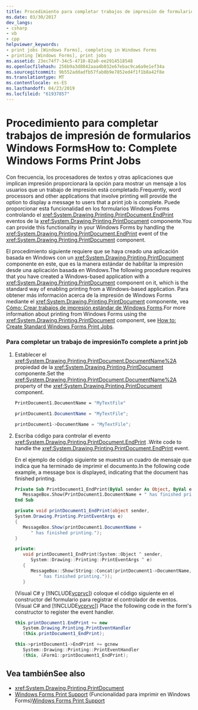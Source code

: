 ```yaml
---
title: Procedimiento para completar trabajos de impresión de formularios Windows Forms
ms.date: 03/30/2017
dev_langs:
- csharp
- vb
- cpp
helpviewer_keywords:
- print jobs [Windows Forms], completing in Windows Forms
- printing [Windows Forms], print jobs
ms.assetid: 23ec74f7-34c5-4710-82a0-ee2914518548
ms.openlocfilehash: 256b9a3d8842aaa4b032e67ebac9ca6a9e1ef34a
ms.sourcegitcommit: 9b552addadfb57fab0b9e7852ed4f1f1b8a42f8e
ms.translationtype: MT
ms.contentlocale: es-ES
ms.lasthandoff: 04/23/2019
ms.locfileid: "61937857"
---
```

# <a name="how-to-complete-windows-forms-print-jobs"></a><span data-ttu-id="5750a-102">Procedimiento para completar trabajos de impresión de formularios Windows Forms</span><span class="sxs-lookup"><span data-stu-id="5750a-102">How to: Complete Windows Forms Print Jobs</span></span>
<span data-ttu-id="5750a-103">Con frecuencia, los procesadores de textos y otras aplicaciones que implican impresión proporcionará la opción para mostrar un mensaje a los usuarios que un trabajo de impresión está completado.</span><span class="sxs-lookup"><span data-stu-id="5750a-103">Frequently, word processors and other applications that involve printing will provide the option to display a message to users that a print job is complete.</span></span> <span data-ttu-id="5750a-104">Puede proporcionar esta funcionalidad en los formularios Windows Forms controlando el <xref:System.Drawing.Printing.PrintDocument.EndPrint> eventos de la <xref:System.Drawing.Printing.PrintDocument> componente.</span><span class="sxs-lookup"><span data-stu-id="5750a-104">You can provide this functionality in your Windows Forms by handling the <xref:System.Drawing.Printing.PrintDocument.EndPrint> event of the <xref:System.Drawing.Printing.PrintDocument> component.</span></span>  
  
 <span data-ttu-id="5750a-105">El procedimiento siguiente requiere que se haya creado una aplicación basada en Windows con un <xref:System.Drawing.Printing.PrintDocument> componente en este, que es la manera estándar de habilitar la impresión desde una aplicación basada en Windows.</span><span class="sxs-lookup"><span data-stu-id="5750a-105">The following procedure requires that you have created a Windows-based application with a <xref:System.Drawing.Printing.PrintDocument> component on it, which is the standard way of enabling printing from a Windows-based application.</span></span> <span data-ttu-id="5750a-106">Para obtener más información acerca de la impresión de Windows Forms mediante el <xref:System.Drawing.Printing.PrintDocument> componente, vea [Cómo: Crear trabajos de impresión estándar de Windows Forms](how-to-create-standard-windows-forms-print-jobs.md).</span><span class="sxs-lookup"><span data-stu-id="5750a-106">For more information about printing from Windows Forms using the <xref:System.Drawing.Printing.PrintDocument> component, see [How to: Create Standard Windows Forms Print Jobs](how-to-create-standard-windows-forms-print-jobs.md).</span></span>  
  
### <a name="to-complete-a-print-job"></a><span data-ttu-id="5750a-107">Para completar un trabajo de impresión</span><span class="sxs-lookup"><span data-stu-id="5750a-107">To complete a print job</span></span>  
  
1. <span data-ttu-id="5750a-108">Establecer el <xref:System.Drawing.Printing.PrintDocument.DocumentName%2A> propiedad de la <xref:System.Drawing.Printing.PrintDocument> componente.</span><span class="sxs-lookup"><span data-stu-id="5750a-108">Set the <xref:System.Drawing.Printing.PrintDocument.DocumentName%2A> property of the <xref:System.Drawing.Printing.PrintDocument> component.</span></span>  
  
    ```vb  
    PrintDocument1.DocumentName = "MyTextFile"  
    ```  
  
    ```csharp  
    printDocument1.DocumentName = "MyTextFile";  
    ```  
  
    ```cpp  
    printDocument1->DocumentName = "MyTextFile";  
    ```  
  
2. <span data-ttu-id="5750a-109">Escriba código para controlar el evento <xref:System.Drawing.Printing.PrintDocument.EndPrint> .</span><span class="sxs-lookup"><span data-stu-id="5750a-109">Write code to handle the <xref:System.Drawing.Printing.PrintDocument.EndPrint> event.</span></span>  
  
     <span data-ttu-id="5750a-110">En el ejemplo de código siguiente se muestra un cuadro de mensaje que indica que ha terminado de imprimir el documento.</span><span class="sxs-lookup"><span data-stu-id="5750a-110">In the following code example, a message box is displayed, indicating that the document has finished printing.</span></span>  
  
    ```vb  
    Private Sub PrintDocument1_EndPrint(ByVal sender As Object, ByVal e As System.Drawing.Printing.PrintEventArgs) Handles PrintDocument1.EndPrint  
       MessageBox.Show(PrintDocument1.DocumentName + " has finished printing.")  
    End Sub  
    ```  
  
    ```csharp  
    private void printDocument1_EndPrint(object sender,   
    System.Drawing.Printing.PrintEventArgs e)  
    {  
       MessageBox.Show(printDocument1.DocumentName +   
          " has finished printing.");  
    }  
    ```  
  
    ```cpp  
    private:  
       void printDocument1_EndPrint(System::Object ^ sender,  
          System::Drawing::Printing::PrintEventArgs ^ e)  
       {  
          MessageBox::Show(String::Concat(printDocument1->DocumentName,  
             " has finished printing."));  
       }  
    ```  
  
     <span data-ttu-id="5750a-111">(Visual C# y [!INCLUDE[vcprvc](../../../../includes/vcprvc-md.md)]) coloque el código siguiente en el constructor del formulario para registrar el controlador de eventos.</span><span class="sxs-lookup"><span data-stu-id="5750a-111">(Visual C# and [!INCLUDE[vcprvc](../../../../includes/vcprvc-md.md)]) Place the following code in the form's constructor to register the event handler.</span></span>  
  
    ```csharp  
    this.printDocument1.EndPrint += new  
       System.Drawing.Printing.PrintEventHandler  
       (this.printDocument1_EndPrint);  
    ```  
  
    ```cpp  
    this->printDocument1->EndPrint += gcnew  
       System::Drawing::Printing::PrintEventHandler  
       (this, &Form1::printDocument1_EndPrint);  
    ```  
  
## <a name="see-also"></a><span data-ttu-id="5750a-112">Vea también</span><span class="sxs-lookup"><span data-stu-id="5750a-112">See also</span></span>

- <xref:System.Drawing.Printing.PrintDocument>
- <span data-ttu-id="5750a-113">[Windows Forms Print Support](windows-forms-print-support.md) (Funcionalidad para imprimir en Windows Forms)</span><span class="sxs-lookup"><span data-stu-id="5750a-113">[Windows Forms Print Support](windows-forms-print-support.md)</span></span>
